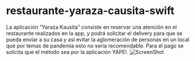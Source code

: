 # restaurante-yaraza-causita-swift
La aplicación “Yaraza Kausita” consiste en reservar una atención en el restaurante realizados en la app, y podrá solicitar el delivery para que se pueda enviar a su casa y así evitar la aglomeración de personas en un local que por temas de pandemia esto no seria recomendable. Para el pago se solicita que el método sea por la aplicación YAPE!. 
![ScreenShot](https://prnt.sc/v0j0nt)
